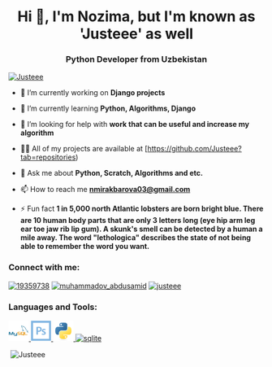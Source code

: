 <h1 align="center">Hi 👋, I'm Nozima, but I'm known as 'Justeee' as well</h1>
<h3 align="center">Python Developer from Uzbekistan</h3>

<p align="left"> <a href="https://github.com/ryo-ma/github-profile-trophy"><img src="https://github-profile-trophy.vercel.app/?username=Justeee" alt="Justeee" /></a> </p>

- 🔭 I’m currently working on **Django projects**

- 🌱 I’m currently learning **Python, Algorithms, Django**

- 🤝 I’m looking for help with **work that can be useful and increase my algorithm**

- 👨‍💻 All of my projects are available at [https://github.com/Justeee?tab=repositories)

- 💬 Ask me about **Python, Scratch, Algorithms and etc.**

- 📫 How to reach me **nmirakbarova03@gmail.com**

- ⚡ Fun fact **1 in 5,000 north Atlantic lobsters are born bright blue. There are 10 human body parts that are only 3 letters long (eye hip arm leg ear toe jaw rib lip gum). A skunk's smell can be detected by a human a mile away. The word "lethologica" describes the state of not being able to remember the word you want.**

<h3 align="left">Connect with me:</h3>
<p align="left">
<a href="https://stackoverflow.com/users/19359738" target="blank"><img align="center" src="https://raw.githubusercontent.com/rahuldkjain/github-profile-readme-generator/master/src/images/icons/Social/stack-overflow.svg" alt="19359738" height="30" width="40" /></a>
<a href="https://instagram.com/thisisjusteee" target="blank"><img align="center" src="https://raw.githubusercontent.com/rahuldkjain/github-profile-readme-generator/master/src/images/icons/Social/instagram.svg" alt="muhammadov_abdusamid" height="30" width="40" /></a>
<a href="https://leetcode.com/Just_03/" target="blank"><img align="center" src="https://raw.githubusercontent.com/rahuldkjain/github-profile-readme-generator/master/src/images/icons/Social/leet-code.svg" alt="justeee" height="30" width="40" /></a>
</p>

<h3 align="left">Languages and Tools:</h3>
<p align="left"> <a href="https://www.mysql.com/" target="_blank" rel="noreferrer"> <img src="https://raw.githubusercontent.com/devicons/devicon/master/icons/mysql/mysql-original-wordmark.svg" alt="mysql" width="40" height="40"/> </a> <a href="https://www.photoshop.com/en" target="_blank" rel="noreferrer"> <img src="https://raw.githubusercontent.com/devicons/devicon/master/icons/photoshop/photoshop-line.svg" alt="photoshop" width="40" height="40"/> </a> <a href="https://www.python.org" target="_blank" rel="noreferrer"> <img src="https://raw.githubusercontent.com/devicons/devicon/master/icons/python/python-original.svg" alt="python" width="40" height="40"/> </a> <a href="https://www.sqlite.org/" target="_blank" rel="noreferrer"> <img src="https://www.vectorlogo.zone/logos/sqlite/sqlite-icon.svg" alt="sqlite" width="40" height="40"/> </a> </p>




<p>&nbsp;<img align="center" src="https://github-readme-stats.vercel.app/api?username=Justeee&show_icons=true&locale=en" alt="Justeee" /></p>


